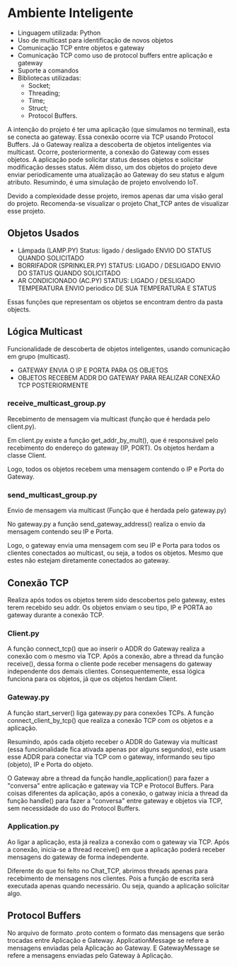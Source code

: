 # Ambiente Inteligente
- Linguagem utilizada: Python
- Uso de multicast para identificação de novos objetos
- Comunicação TCP entre objetos e gateway
- Comunicação TCP como uso de protocol buffers entre aplicação e gateway
- Suporte a comandos
- Bibliotecas utilizadas:
  - Socket;
  - Threading;
  - Time;
  - Struct;
  - Protocol Buffers.

A intenção do projeto é ter uma aplicação (que simulamos no terminal), esta se conecta ao gateway. Essa conexão ocorre via TCP usando Protocol Buffers. 
Já o Gateway realiza a descoberta de objetos inteligentes via multicast. Ocorre, posteriormente, a conexão do Gateway com esses objetos.
A aplicação pode solicitar status desses objetos e solicitar modificação desses status. Além disso, um dos objetos do projeto deve enviar periodicamente uma atualização ao Gateway do seu status e algum atributo.
Resumindo, é uma simulação de projeto envolvendo IoT. 

Devido a complexidade desse projeto, iremos apenas dar uma visão geral do projeto. Recomenda-se visualizar o projeto Chat_TCP antes de visualizar esse projeto.

## Objetos Usados
- Lâmpada (LAMP.PY)
  Status: ligado / desligado
  ENVIO DO STATUS QUANDO SOLICITADO
- BORRIFADOR (SPRINKLER.PY)
  STATUS: LIGADO / DESLIGADO
  ENVIO DO STATUS QUANDO SOLICITADO
- AR CONDICIONADO (AC.PY)
  STATUS: LIGADO / DESLIGADO
  TEMPERATURA
  ENVIO periodico DE SUA TEMPERATURA E STATUS

Essas funções que representam os objetos se encontram dentro da pasta objects.

## Lógica Multicast
Funcionalidade de descoberta de objetos inteligentes, usando comunicação em grupo (multicast).

- GATEWAY ENVIA O IP E PORTA PARA OS OBJETOS
- OBJETOS RECEBEM ADDR DO GATEWAY PARA REALIZAR CONEXÃO TCP POSTERIORMENTE

### receive_multicast_group.py
Recebimento de mensagem via multicast (função que é herdada pelo client.py).

Em client.py existe a função get_addr_by_mult(), que é responsável pelo recebimento do endereço do gateway (IP, PORT). Os objetos herdam a classe Client.

Logo, todos os objetos recebem uma mensagem contendo o IP e Porta do Gateway.

### send_multicast_group.py
Envio de mensagem via multicast (Função que é herdada pelo gateway.py)

No gateway.py a função send_gateway_address() realiza o envio da mensagem contendo seu IP e Porta. 

Logo, o gateway envia uma mensagem com seu IP e Porta para todos os clientes conectados ao multicast, ou seja, a todos os objetos. Mesmo que estes não estejam diretamente conectados ao gateway.

## Conexão TCP
Realiza após todos os objetos terem sido descobertos pelo gateway, estes terem recebido seu addr. Os objetos enviam o seu tipo, IP e PORTA ao gateway durante a conexão TCP.

### Client.py
A função connect_tcp() que ao inserir o ADDR do Gateway realiza a conexão com o mesmo via TCP. Após a conexão, abre a thread da função receive(), dessa forma o cliente pode receber mensagens do gateway independente dos demais clientes. Consequentemente, essa lógica funciona para os objetos, já que os objetos herdam Client.

### Gateway.py
A função start_server() liga gateway.py para conexões TCPs.
A função connect_client_by_tcp() que realiza a conexão TCP com os objetos e a aplicação.

Resumindo, após cada objeto receber o ADDR do Gateway via multicast (essa funcionalidade fica ativada apenas por alguns segundos), este usam esse ADDR para conectar via TCP com o gateway, informando seu tipo (objeto), IP e Porta do objeto. 

O Gateway abre a thread da função handle_application() para fazer a "conversa" entre aplicação e gateway via TCP e Protocol Buffers. Para coisas diferentes da aplicação, após a conexão, o gatway inicia a thread da função handle() para fazer a "conversa" entre gateway e objetos via TCP, sem necessidade do uso do Protocol Buffers.

### Application.py
Ao ligar a aplicação, esta já realiza a conexão com o gateway via TCP.
Após a conexão, inicia-se a thread receive() em que a aplicação poderá receber mensagens do gateway de forma independente.

Diferente do que foi feito no Chat_TCP, abrimos threads apenas para recebimento de mensagens nos clientes. Pois a função de escrita será executada apenas quando necessário. Ou seja, quando a aplicação solicitar algo.

## Protocol Buffers
No arquivo de formato .proto contem o formato das mensagens que serão trocadas entre Aplicação e Gateway. ApplicationMessage se refere a mensagens enviadas pela Aplicação ao Gateway. E GatewayMessage se refere a mensagens enviadas pelo Gateway à Aplicação.
